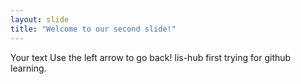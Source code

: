 ```yaml
---
layout: slide
title: "Welcome to our second slide!"
---
```

Your text
Use the left arrow to go back!
lis-hub first trying for github learning.

